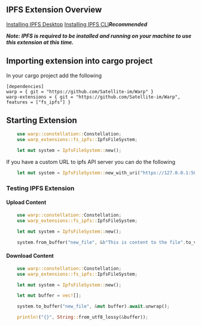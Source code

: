 ## IPFS Extension Overview

[Installing IPFS Desktop](https://docs.ipfs.io/install/ipfs-desktop/)
[Installing IPFS CLI](https://docs.ipfs.io/how-to/command-line-quick-start/)***Recommended***

***Note: IPFS is required to be installed and running on your machine to use this extension at this time.***

## Importing extension into cargo project

In your cargo project add the following

```
[dependencies]
warp = { git = "https://github.com/Satellite-im/Warp" }
warp-extensions = { git = "https://github.com/Satellite-im/Warp", features = ["fs_ipfs"] }
```

## Starting Extension

```rust
	use warp::constellation::Constellation;
	use warp_extensions::fs_ipfs::IpfsFileSystem;

	let mut system = IpfsFileSystem::new();
```

If you have a custom URL to ipfs API server you can do the following

```rust
	let mut system = IpfsFileSystem::new_with_uri("https://127.0.0.1:5001").unwrap(); 
```

### Testing IPFS Extension

#### Upload Content

```rust
	use warp::constellation::Constellation;
	use warp_extensions::fs_ipfs::IpfsFileSystem;

	let mut system = IpfsFileSystem::new();

	system.from_buffer("new_file", &b"This is content to the file".to_vec()).await.unwrap();

```

#### Download Content

```rust
	use warp::constellation::Constellation;
	use warp_extensions::fs_ipfs::IpfsFileSystem;

	let mut system = IpfsFileSystem::new();

	let mut buffer = vec![];

	system.to_buffer("new_file", &mut buffer).await.unwrap();

	println!("{}", String::from_utf8_lossy(&buffer));

```
